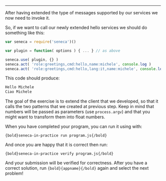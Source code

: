 ---

After having extended the type of messages supported by our services we now
need to invoke it.

So, if we want to call our newly extended hello services we should do
something like this:

```javascript
var seneca = require('seneca')()

var plugin = function( options ) { ... } // as above

seneca.use( plugin, {} )
seneca.act( 'role:greetings,cmd:hello,name:michele', console.log )
seneca.act( 'role:greetings,cmd:hello,lang:it,name:michele', console.log )

```

This code should produce:

```javascript
Hello Michele
Ciao Michele

```

The goal of the exercise is to extend the client that we developed,
so that it calls the two patterns that we created at previous step.
Keep in mind that numbers will be passed as parameters (use `process.argv`)
and that you might want to transform them into float numbers.

When you have completed your program, you can run it using with:

    {bold}seneca-in-practice run program.js{/bold}

And once you are happy that it is correct then run:

    {bold}seneca-in-practice verify program.js{/bold}

And your submission will be verified for correctness.
After you have a correct solution, run `{bold}{appname}{/bold}` again and
select the next problem!
